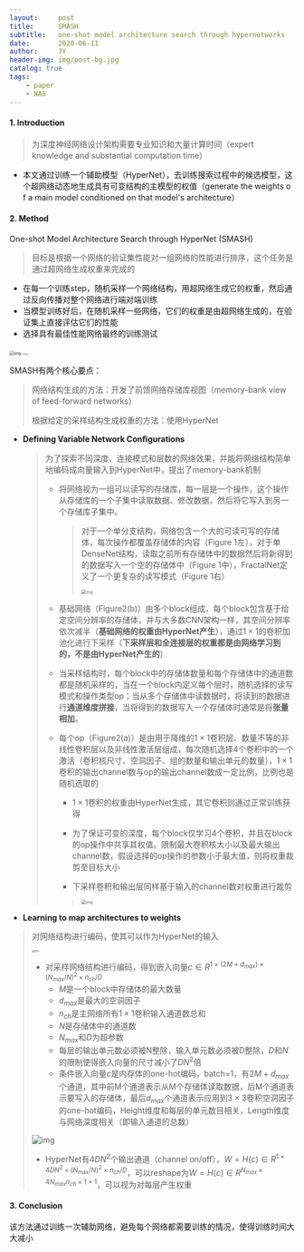 ```yaml
---
layout:     post
title:      SMASH
subtitle:   one-shot model architecture search through hypernetworks
date:       2020-06-11
author:     JY
header-img: img/post-bg.jpg
catalog: true
tags:
    - paper
    - NAS
---
```




#### 1. Introduction

> 为深度神经网络设计架构需要专业知识和大量计算时间（expert knowledge and substantial computation time）

- 本文通过训练一个辅助模型（HyperNet），去训练搜索过程中的候选模型，这个超网络动态地生成具有可变结构的主模型的权值（generate the weights o f a main model conditioned on that model's architecture）



#### 2. Method

One-shot Model Architecture Search through HyperNet (SMASH)

> 目标是根据一个网络的验证集性能对一组网络的性能进行排序，这个任务是通过超网络生成权重来完成的

- 在每一个训练step，随机采样一个网络结构，用超网络生成它的权重，然后通过反向传播对整个网络进行端对端训练
- 当模型训练好后，在随机采样一些网络，它们的权重是由超网络生成的，在验证集上直接评估它们的性能
- 选择具有最佳性能网络最终的训练测试

<img src="https://github.com/ZJU-CVs/zju-cvs.github.io/raw/master/img/picture/Nas.png" alt="img" style="zoom:50%;" />

<img src="https://github.com/ZJU-CVs/zju-cvs.github.io/raw/master/img/picture/Nas4.png" alt="img" style="zoom:20%;" />



SMASH有两个核心要点：

> 网络结构生成的方法：开发了前馈网络存储库视图（memory-bank view of feed-forward networks）
>
> 根据给定的采样结构生成权重的方法：使用HyperNet



- **Deﬁning Variable Network Conﬁgurations**

  > 为了探索不同深度、连接模式和层数的网络效果，并能将网络结构简单地编码成向量输入到HyperNet中，提出了memory-bank机制
  >
  > - 将网络视为一组可以读写的存储库，每一层是一个操作，这个操作从存储库的一个子集中读取数据、修改数据，然后将它写入到另一个存储库子集中。
  >
  >   > 对于一个单分支结构，网络包含一个大的可读可写的存储体，每次操作都覆盖存储体的内容（Figure 1左），对于单DenseNet结构，读取之前所有存储体中的数据然后将新得到的数据写入一个空的存储体中（Figure 1中），FractalNet定义了一个更复杂的读写模式（Figure 1右）
  >   >
  >   > <img src="https://github.com/ZJU-CVs/zju-cvs.github.io/raw/master/img/picture/Nas1.png" alt="img" style="zoom:50%;" />
  >
  > - 基础网络（Figure2(b)）由多个block组成，每个block包含基于给定空间分辨率的存储体，并与大多数CNN架构一样，其空间分辨率依次减半（**基础网络的权重由HyperNet产生**），通过$1\times1$的卷积加池化进行下采样（**下采样层和全连接层的权重都是由网络学习到的，不是由HyperNet产生的**）
  >
  > - 当采样结构时，每个block中的存储体数量和每个存储体中的通道数都是随机采样的，当在一个block内定义每个层时，随机选择的读写模式和操作类型op；当从多个存储体中读数据时，将读到的数据进行**通道维度拼接**，当将得到的数据写入一个存储体时通常是将**张量相加**。
  >
  > - 每个op（Figure2(a)）是由用于降维的$1\times1$卷积层、数量不等的非线性卷积层以及非线性激活层组成，每次随机选择4个卷积中的一个激活（卷积核尺寸、空洞因子、组的数量和输出单元的数量），$1\times1$卷积的输出channel数与op的输出channel数成一定比例，比例也是随机选取的
  >
  >   - $1\times 1$卷积的权重由HyperNet生成，其它卷积则通过正常训练获得
  >
  >   - 为了保证可变的深度，每个block仅学习4个卷积，并且在block的op操作中共享其权值。限制最大卷积核大小以及最大输出channel数，假设选择的op操作的参数小于最大值，则将权重裁剪至目标大小
  >
  >   - 下采样卷积和输出层同样基于输入的channel数对权重进行裁剪
  >
  >     
  >
  >   > <img src="https://github.com/ZJU-CVs/zju-cvs.github.io/raw/master/img/picture/Nas2.png" alt="img" style="zoom:50%;" />

- **Learning to map architectures to weights**

> 对网络结构进行编码，使其可以作为HyperNet的输入
>
> <img src="https://github.com/ZJU-CVs/zju-cvs.github.io/raw/master/img/picture/Nas5.png" alt="img" style="zoom:30%;" />
>
> - 对采样网络结构进行编码，得到嵌入向量$c\in R^{1\times (2M+d_{max})\times(N_{max}/N)^2\times n_{ch}/D}$
>   - $M$是一个block中存储体的最大数量
>   - $d_{max}$是最大的空洞因子
>   - $n_{ch}$是主网络所有$1\times 1$卷积输入通道数总和
>   - $N$是存储体中的通道数
>   - $N_{max}$和$D$为超参数
>   - 每层的输出单元数必须被N整除，输入单元数必须被D整除，$D$和$N$的限制使得嵌入向量的尺寸减小了$DN^2$倍
>   - 条件嵌入向量$c$是内存体的one-hot编码，batch=1，有$2M+d_{max}$个通道，其中前M个通道表示从M个存储体读取数据，后M个通道表示要写入的存储体，最后$d_{max}$个通道表示应用到$3\times3$卷积空洞因子的one-hot编码，Height维度和每层的单元数目相关，Length维度与网络深度相关（即输入通道的总数）
>
> ![img](https://github.com/ZJU-CVs/zju-cvs.github.io/raw/master/img/picture/Nas3.png)
>
> - HyperNet有$4DN^2$个输出通道（channel on/off），$W=H(c) \in R^{1 \times 4 D N^{2} \times\left(N_{\max } / N\right)^{2} \times n_{c h} / D}$，可以reshape为$W=H(c) \in R^{N_{m a x} \times 4 N_{m a x} n_{c h} \times 1 \times 1}$，可以视为对每层产生权重



#### 3. Conclusion

该方法通过训练一次辅助网络，避免每个网络都需要训练的情况，使得训练时间大大减小

